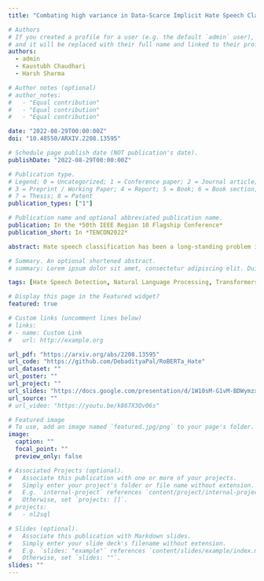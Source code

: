 ```yaml
---
title: "Combating high variance in Data-Scarce Implicit Hate Speech Classification"

# Authors
# If you created a profile for a user (e.g. the default `admin` user), write the username (folder name) here
# and it will be replaced with their full name and linked to their profile.
authors:
  - admin
  - Kaustubh Chaudhari
  - Harsh Sharma

# Author notes (optional)
# author_notes:
#   - "Equal contribution"
#   - "Equal contribution"
#   - "Equal contribution"

date: "2022-08-29T00:00:00Z"
doi: "10.48550/ARXIV.2208.13595"

# Schedule page publish date (NOT publication's date).
publishDate: "2022-08-29T00:00:00Z"

# Publication type.
# Legend: 0 = Uncategorized; 1 = Conference paper; 2 = Journal article;
# 3 = Preprint / Working Paper; 4 = Report; 5 = Book; 6 = Book section;
# 7 = Thesis; 8 = Patent
publication_types: ["1"]

# Publication name and optional abbreviated publication name.
publication: In the *50th IEEE Region 10 Flagship Conference*
publication_short: In *TENCON2022*

abstract: Hate speech classification has been a long-standing problem in natural language processing. However, even though there are numerous hate speech detection methods, they usually overlook a lot of hateful statements due to them being implicit in nature. Developing datasets to aid in the task of implicit hate speech classification comes with its own challenges; difficulties are nuances in language, varying definitions of what constitutes hate speech, and the labor-intensive process of annotating such data. This had led to a scarcity of data available to train and test such systems, which gives rise to high variance problems when parameter-heavy transformer-based models are used to address the problem. In this paper, we explore various optimization and regularization techniques and develop a novel RoBERTa-based model that achieves state-of-the-art performance.

# Summary. An optional shortened abstract.
# summary: Lorem ipsum dolor sit amet, consectetur adipiscing elit. Duis posuere tellus ac convallis placerat. Proin tincidunt magna sed ex sollicitudin condimentum.

tags: [Hate Speech Detection, Natural Language Processing, Transformers]

# Display this page in the Featured widget?
featured: true

# Custom links (uncomment lines below)
# links:
# - name: Custom Link
#   url: http://example.org

url_pdf: "https://arxiv.org/abs/2208.13595"
url_code: "https://github.com/DebadityaPal/RoBERTa_Hate"
url_dataset: ""
url_poster: ""
url_project: ""
url_slides: "https://docs.google.com/presentation/d/1W10sM-G1vM-BDWymzxSA9zEWEYNCvuLBLQbiBt2nkQo/edit?usp=sharing"
url_source: ""
# url_video: "https://youtu.be/k867X3Qv06s"

# Featured image
# To use, add an image named `featured.jpg/png` to your page's folder.
image:
  caption: ""
  focal_point: ""
  preview_only: false

# Associated Projects (optional).
#   Associate this publication with one or more of your projects.
#   Simply enter your project's folder or file name without extension.
#   E.g. `internal-project` references `content/project/internal-project/index.md`.
#   Otherwise, set `projects: []`.
# projects:
#   - nl2sql

# Slides (optional).
#   Associate this publication with Markdown slides.
#   Simply enter your slide deck's filename without extension.
#   E.g. `slides: "example"` references `content/slides/example/index.md`.
#   Otherwise, set `slides: ""`.
slides: ""
---
```

